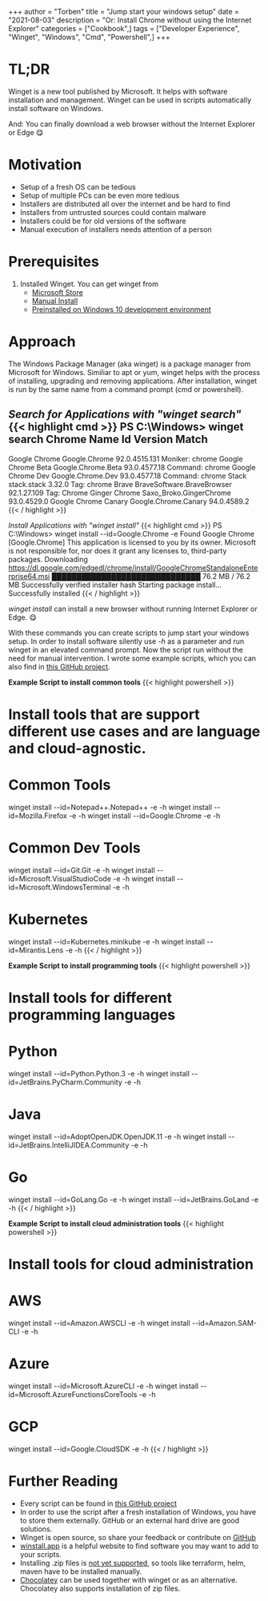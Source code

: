 +++
author = "Torben"
title = "Jump start your windows setup"
date = "2021-08-03"
description = "Or: Install Chrome without using the Internet Explorer"
categories = ["Cookbook",]
tags = ["Developer Experience", "Winget", "Windows", "Cmd", "Powershell",]
+++

# TL;DR
Winget is a new tool published by Microsoft.
It helps with software installation and management.
Winget can be used in scripts automatically install software on Windows. 

And: You can finally download a web browser without the Internet Explorer or Edge 😋

# Motivation 
* Setup of a fresh OS can be tedious
* Setup of multiple PCs can be even more tedious
* Installers are distributed all over the internet and be hard to find
* Installers from untrusted sources could contain malware 
* Installers could be for old versions of the software
* Manual execution of installers needs attention of a person

# Prerequisites
1. Installed Winget. You can get winget from
   + [Microsoft Store](ms-windows-store://pdp/?ProductId=9nblggh4nns1)
   + [Manual Install](https://github.com/microsoft/winget-cli/releases/)
   + [Preinstalled on Windows 10 development environment](https://developer.microsoft.com/en-us/windows/downloads/virtual-machines/)

# Approach
The Windows Package Manager (aka winget) is a package manager from Microsoft for Windows.
Similiar to apt or yum, winget helps with the process of installing, upgrading and removing applications.
After installation, winget is run by the same name from a command prompt (cmd or powershell).

*Search for Applications with "winget search"*
{{< highlight cmd >}}
PS C:\Windows> winget search Chrome
Name                 Id                         Version       Match
-----------------------------------------------------------------------------
Google Chrome        Google.Chrome              92.0.4515.131 Moniker: chrome
Google Chrome Beta   Google.Chrome.Beta         93.0.4577.18  Command: chrome
Google Chrome Dev    Google.Chrome.Dev          93.0.4577.18  Command: chrome
Stack                stack.stack                3.32.0        Tag: chrome
Brave                BraveSoftware.BraveBrowser 92.1.27.109   Tag: Chrome
Ginger Chrome        Saxo_Broko.GingerChrome    93.0.4529.0
Google Chrome Canary Google.Chrome.Canary       94.0.4589.2
{{< / highlight >}}

*Install Applications with "winget install"*
{{< highlight cmd >}}
PS C:\Windows> winget install --id=Google.Chrome -e
Found Google Chrome [Google.Chrome]
This application is licensed to you by its owner.
Microsoft is not responsible for, nor does it grant any licenses to, third-party packages.
Downloading https://dl.google.com/edgedl/chrome/install/GoogleChromeStandaloneEnterprise64.msi
██████████████████████████████  76.2 MB / 76.2 MB
Successfully verified installer hash
Starting package install...
Successfully installed
{{< / highlight >}}

*winget install* can install a new browser without running Internet Explorer or Edge. 😋

With these commands you can create scripts to jump start your windows setup.
In order to install software silently use *-h* as a parameter and run winget in an elevated command prompt. 
Now the script run without the need for manual intervention.
I wrote some example scripts, which you can also find in 
[this GitHub project](https://github.com/torbenmoeller/setup-scripts).


**Example Script to install common tools**
{{< highlight powershell >}}
# Install tools that are support different use cases and are language and cloud-agnostic.
# Common Tools
winget install --id=Notepad++.Notepad++ -e -h
winget install --id=Mozilla.Firefox -e -h
winget install --id=Google.Chrome -e -h
# Common Dev Tools
winget install --id=Git.Git -e -h
winget install --id=Microsoft.VisualStudioCode -e -h
winget install --id=Microsoft.WindowsTerminal -e -h
# Kubernetes
winget install --id=Kubernetes.minikube -e -h
winget install --id=Mirantis.Lens -e -h
{{< / highlight >}}

**Example Script to install programming tools**
{{< highlight powershell >}}
# Install tools for different programming languages
# Python
winget install --id=Python.Python.3 -e -h
winget install --id=JetBrains.PyCharm.Community -e -h
# Java
winget install --id=AdoptOpenJDK.OpenJDK.11 -e -h
winget install --id=JetBrains.IntelliJIDEA.Community -e -h
# Go
winget install --id=GoLang.Go -e -h
winget install --id=JetBrains.GoLand -e -h
{{< / highlight >}}

**Example Script to install cloud administration tools**
{{< highlight powershell >}}
# Install tools for cloud administration
# AWS
winget install --id=Amazon.AWSCLI -e -h
winget install --id=Amazon.SAM-CLI -e -h
# Azure
winget install --id=Microsoft.AzureCLI -e -h
winget install --id=Microsoft.AzureFunctionsCoreTools -e -h
# GCP
winget install --id=Google.CloudSDK -e -h
{{< / highlight >}}

# Further Reading
* Every script can be found in [this GitHub project](https://github.com/torbenmoeller/setup-scripts)
* In order to use the script after a fresh installation of Windows, you have to store them externally. 
  GitHub or an external hard drive are good solutions.
* Winget is open source, so share your feedback or contribute on [GitHub](https://github.com/microsoft/winget-cli) 
* [winstall.app](https://winstall.app/) is a helpful website to find software you may want to add to your scripts.
* Installing .zip files is [not yet supported](https://github.com/microsoft/winget-cli/issues/140),
  so tools like terraform, helm, maven have to be installed manually.
* [Chocolatey](https://chocolatey.org/) can be used together with winget or as an alternative.
  Chocolatey also supports installation of zip files. 
